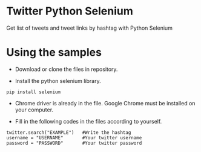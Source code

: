 # Twitter Python Selenium

Get list of tweets and tweet links by hashtag with Python Selenium

# Using the samples

* Download or clone the files in repository.


* Install the python selenium library.



```
pip install selenium

```

* Chrome driver is already in the file. Google Chrome must be installed on your computer.


* Fill in the following codes in the files according to yourself.

```
twitter.search("EXAMPLE")   #Write the hashtag
username = "USERNAME"       #Your twitter username
password = "PASSWORD"       #Your twitter password

```

